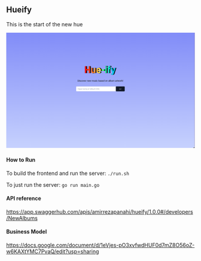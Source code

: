 ## Hueify

This is the start of the new hue

![hue-demo](./hueify_demo.png)

#### How to Run
To build the frontend and run the server: `./run.sh`

To just run the server: `go run main.go`

#### API reference

https://app.swaggerhub.com/apis/amirrezapanahi/hueify/1.0.0#/developers/NewAlbums

#### Business Model
https://docs.google.com/document/d/1eVjes-pO3xvfwdHUF0d7mZ8O56oZ-w6KAXtYMC7PvaQ/edit?usp=sharing
